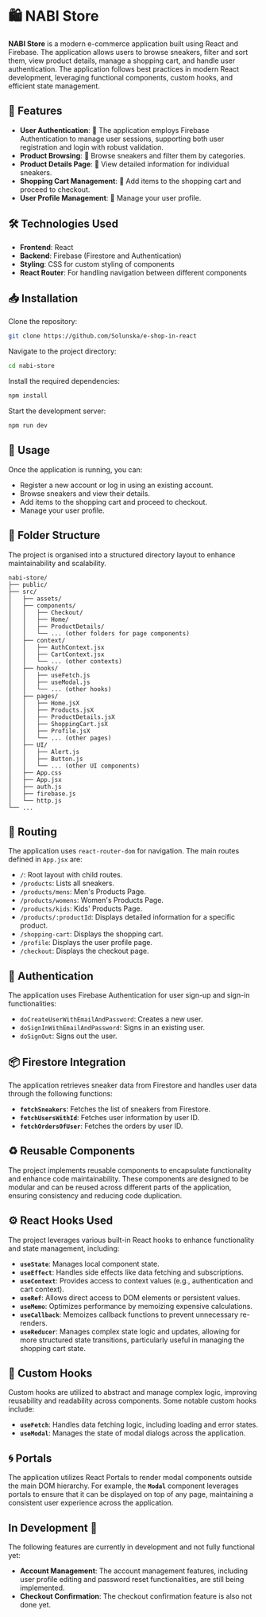 # 🛍️ NABI Store
**NABI Store** is a modern e-commerce application built using React and Firebase. The application allows users to browse sneakers, filter and sort them, view product details, manage a shopping cart, and handle user authentication.
The application follows best practices in modern React development, leveraging functional components, custom hooks, and efficient state management.

## 🌟 Features
- **User Authentication**: 🔑 The application employs Firebase Authentication to manage user sessions, supporting both user registration and login with robust validation.
- **Product Browsing**: 👟 Browse sneakers and filter them by categories.
- **Product Details Page**: 📄 View detailed information for individual sneakers.
- **Shopping Cart Management**: 🛒 Add items to the shopping cart and proceed to checkout.
- **User Profile Management**: 👤 Manage your user profile.

## 🛠️ Technologies Used
- **Frontend**: React
- **Backend**: Firebase (Firestore and Authentication)
- **Styling**: CSS for custom styling of components
- **React Router**: For handling navigation between different components

## 📥 Installation
Clone the repository:
```bash
git clone https://github.com/Solunska/e-shop-in-react
```
Navigate to the project directory:
```bash
cd nabi-store
```
Install the required dependencies:
```bash
npm install
```
Start the development server:
```bash
npm run dev
```

## 🚀 Usage

Once the application is running, you can:

- Register a new account or log in using an existing account.
- Browse sneakers and view their details.
- Add items to the shopping cart and proceed to checkout.
- Manage your user profile.

## 📂 Folder Structure
The project is organised into a structured directory layout to enhance maintainability and scalability. 
```
nabi-store/
├── public/
├── src/
│   ├── assets/
│   ├── components/
│   │   ├── Checkout/
│   │   ├── Home/
│   │   ├── ProductDetails/
│   │   └── ... (other folders for page components)
│   ├── context/
│   │   ├── AuthContext.jsx
│   │   ├── CartContext.jsx
│   │   └── ... (other contexts)
│   ├── hooks/
│   │   ├── useFetch.js
│   │   ├── useModal.js
│   │   └── ... (other hooks)
│   ├── pages/
│   │   ├── Home.jsX
│   │   ├── Products.jsX
│   │   ├── ProductDetails.jsX
│   │   ├── ShoppingCart.jsX
│   │   ├── Profile.jsX
│   │   └── ... (other pages)
│   ├── UI/
│   │   ├── Alert.js
│   │   ├── Button.js
│   │   └── ... (other UI components)
│   ├── App.css
│   ├── App.jsx
│   ├── auth.js
│   ├── firebase.js
│   └── http.js
└── ...
```

## 🔗 Routing
The application uses `react-router-dom` for navigation. The main routes defined in `App.jsx` are:

- `/`: Root layout with child routes.
- `/products`: Lists all sneakers.
- `/products/mens`: Men's Products Page.
- `/products/womens`: Women's Products Page.
- `/products/kids`: Kids' Products Page.
- `/products/:productId`: Displays detailed information for a specific product.
- `/shopping-cart`: Displays the shopping cart.
- `/profile`: Displays the user profile page.
- `/checkout`: Displays the checkout page.

## 🔐 Authentication
The application uses Firebase Authentication for user sign-up and sign-in functionalities:

- `doCreateUserWithEmailAndPassword`: Creates a new user.
- `doSignInWithEmailAndPassword`: Signs in an existing user.
- `doSignOut`: Signs out the user.

## 📦 Firestore Integration
The application retrieves sneaker data from Firestore and handles user data through the following functions:

- **`fetchSneakers`**: Fetches the list of sneakers from Firestore.
- **`fetchUsersWithId`**: Fetches user information by user ID.
- **`fetchOrdersOfUser`**: Fetches the orders by user ID.

## ♻️ Reusable Components
The project implements reusable components to encapsulate functionality and enhance code maintainability. These components are designed to be modular and can be reused across different parts of the application, ensuring consistency and reducing code duplication.

## ⚙️ React Hooks Used
The project leverages various built-in React hooks to enhance functionality and state management, including:
- **`useState`**: Manages local component state.
- **`useEffect`**: Handles side effects like data fetching and subscriptions.
- **`useContext`**: Provides access to context values (e.g., authentication and cart context).
- **`useRef`**: Allows direct access to DOM elements or persistent values.
- **`useMemo`**: Optimizes performance by memoizing expensive calculations.
- **`useCallback`**: Memoizes callback functions to prevent unnecessary re-renders.
- **`useReducer`**: Manages complex state logic and updates, allowing for more structured state transitions, particularly useful in managing the shopping cart state.

## 🔧 Custom Hooks
Custom hooks are utilized to abstract and manage complex logic, improving reusability and readability across components. Some notable custom hooks include:

- **`useFetch`**: Handles data fetching logic, including loading and error states.
- **`useModal`**: Manages the state of modal dialogs across the application.

## 🌀 Portals
The application utilizes React Portals to render modal components outside the main DOM hierarchy. For example, the **`Modal`** component leverages portals to ensure that it can be displayed on top of any page, maintaining a consistent user experience across the application.

## In Development 🚧

The following features are currently in development and not fully functional yet:

- **Account Management**: The account management features, including user profile editing and password reset functionalities, are still being implemented.
- **Checkout Confirmation**: The checkout confirmation feature is also not done yet.
